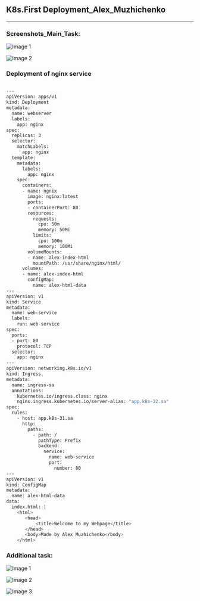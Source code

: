 ## K8s.First Deployment_Alex_Muzhichenko

---

### Screenshots_Main_Task:

![Image 1](https://github.com/amuzhichenko/sa.it-academy.by/blob/md-sa2-20-22/Alex_Muzhichenko/12.Kubernetes_First_deployment/31.PNG)

 
![Image 2](https://github.com/amuzhichenko/sa.it-academy.by/blob/md-sa2-20-22/Alex_Muzhichenko/12.Kubernetes_First_deployment/32.PNG)


###  Deployment of nginx service

```bash

---
apiVersion: apps/v1
kind: Deployment
metadata:
  name: webserver
  labels:
    app: nginx
spec:
  replicas: 3
  selector:
    matchLabels:
      app: nginx
  template:
    metadata:
      labels:
        app: nginx
    spec:
      containers:
      - name: ngnix
        image: nginx:latest
        ports:
        - containerPort: 80
        resources:
          requests:
            cpu: 50m
            memory: 50Mi
          limits:
            cpu: 100m
            memory: 100Mi
        volumeMounts:
        - name: alex-index-html
          mountPath: /usr/share/nginx/html/
      volumes:
      - name: alex-index-html
        configMap:
          name: alex-html-data
---
apiVersion: v1
kind: Service
metadata:
  name: web-service
  labels:
    run: web-service
spec:
  ports:
  - port: 80
    protocol: TCP
  selector:
    app: nginx
---
apiVersion: networking.k8s.io/v1
kind: Ingress
metadata:
  name: ingress-sa
  annotations:
    kubernetes.io/ingress.class: nginx
    nginx.ingress.kubernetes.io/server-alias: "app.k8s-32.sa"
spec:
  rules:
    - host: app.k8s-31.sa
      http:
        paths:
          - path: /
            pathType: Prefix
            backend:
              service:
                name: web-service
                port:
                  number: 80
---
apiVersion: v1
kind: ConfigMap
metadata:
  name: alex-html-data
data:
  index.html: |
    <html>
       <head>
           <title>Welcome to my Webpage</title>
       </head>
       <body>Made by Alex Muzhichenko</body>
    </html>


```

### Additional task:


![Image 1](https://github.com/amuzhichenko/sa.it-academy.by/blob/md-sa2-20-22/Alex_Muzhichenko/12.Kubernetes_First_deployment/runner%20install.JPG)

![Image 2](https://github.com/amuzhichenko/sa.it-academy.by/blob/md-sa2-20-22/Alex_Muzhichenko/12.Kubernetes_First_deployment/runner_github.JPG)

![Image 3](https://github.com/amuzhichenko/sa.it-academy.by/blob/md-sa2-20-22/Alex_Muzhichenko/12.Kubernetes_First_deployment/runner_github.JPG)

